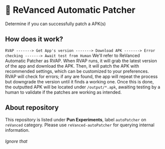 # 🤖 ReVanced Automatic Patcher
Determine if you can successfully patch a APK(s)

## How does it work?
`RVAP -------> Get App's version -------> Download APK -------> Error checking -------> Await test from Human`
We'll refer to ReVanced Automatic Patcher as RVAP. When RVAP runs, it will grab the latest version of the app and download the APK. Then, it will patch the APK with recommended settings, which can be customized to your preferences. RVAP will check for errors; if any are found, the app will repeat the process but downgrade the version until it finds a working one. Once this is done, the outputted APK will be located under `/output/*.apk`, awaiting testing by a human to validate if the patches are working as intended.

## About repository
This repository is listed under **Pun Experiments**, label `autoPatcher` on `reVanced` category. Please use `reVanced-autoPatcher` for querying internal information.

###### Ignore that